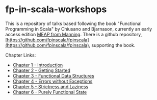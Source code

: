 fp-in-scala-workshops
=====================

This is a repository of talks based following the book "Functional Programming in Scala" by Chiusano and Bjarnason, currently an early access edition [MEAP from Manning](http://www.manning.com/bjarnason/).  There is a github repository, [https://github.com/fpinscala/fpinscala](https://github.com/fpinscala/fpinscala), supporting the book.

Chapter Links:

* [Chapter 1 - Introduction](https://rawgit.com/mperry/fp-in-scala-workshops/master/slides/ch1/reveal.js-master/index.html)
* [Chapter 2 - Getting Started](https://rawgit.com/mperry/fp-in-scala-workshops/master/slides/ch2/reveal.js-master/index.html)
* [Chapter 3 - Functional Data Structures](https://rawgit.com/mperry/fp-in-scala-workshops/master/slides/ch3/reveal.js-master/index.html)
* [Chapter 4 - Errors without Exceptions](https://rawgit.com/mperry/fp-in-scala-workshops/master/slides/ch4/reveal.js-master/index.html)
* [Chapter 5 - Strictness and Laziness](https://rawgit.com/mperry/fp-in-scala-workshops/master/slides/ch5/reveal.js-master/index.html)
* [Chapter 6 - Purely Functional State](https://rawgit.com/mperry/fp-in-scala-workshops/master/slides/ch6/reveal.js-master/index.html)


